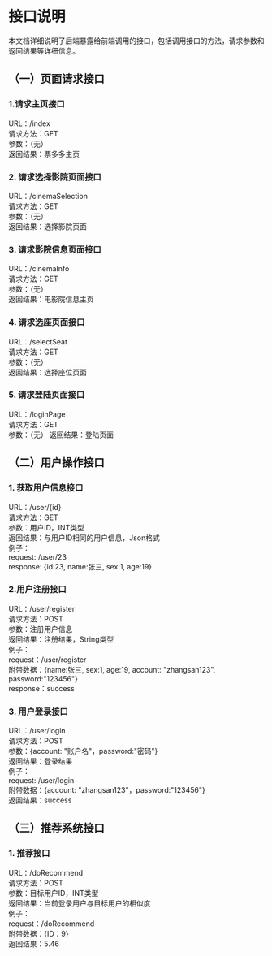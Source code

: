 # 接口说明
本文档详细说明了后端暴露给前端调用的接口，包括调用接口的方法，请求参数和返回结果等详细信息。

## （一）页面请求接口
### 1.请求主页接口
URL：/index  
请求方法：GET  
参数：（无）  
返回结果：票多多主页  


### 2. 请求选择影院页面接口
URL：/cinemaSelection  
请求方法：GET  
参数：（无）  
返回结果：选择影院页面  

### 3. 请求影院信息页面接口
URL：/cinemaInfo  
请求方法：GET  
参数：（无）  
返回结果：电影院信息主页  

### 4. 请求选座页面接口
URL：/selectSeat  
请求方法：GET  
参数：（无）  
返回结果：选择座位页面  

### 5. 请求登陆页面接口
URL：/loginPage  
请求方法：GET  
参数：（无） 
返回结果：登陆页面  

## （二）用户操作接口
### 1. 获取用户信息接口
URL：/user/{id}  
请求方法：GET  
参数：用户ID，INT类型  
返回结果：与用户ID相同的用户信息，Json格式  
例子：  
request: /user/23  
response: {id:23, name:张三, sex:1, age:19}

### 2.用户注册接口
URL：/user/register  
请求方法：POST  
参数：注册用户信息  
返回结果：注册结果，String类型  
例子：  
request：/user/register  
附带数据：{name:张三, sex:1, age:19, account: "zhangsan123", password:"123456"}  
response：success  

### 3. 用户登录接口
URL：/user/login  
请求方法：POST  
参数：{account: "账户名"，password:"密码"}  
返回结果：登录结果  
例子：  
request: /user/login  
附带数据：{account: "zhangsan123"，password:"123456"}  
返回结果：success  

## （三）推荐系统接口
### 1. 推荐接口
URL：/doRecommend  
请求方法：POST  
参数：目标用户ID，INT类型  
返回结果：当前登录用户与目标用户的相似度  
例子：  
request：/doRecommend  
附带数据：{ID：9}  
返回结果：5.46  
